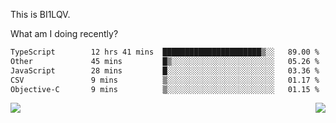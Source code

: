 This is BI1LQV.

What am I doing recently?

<!--START_SECTION:waka-->

```txt
TypeScript        12 hrs 41 mins  ██████████████████████▒░░   89.00 %
Other             45 mins         █▒░░░░░░░░░░░░░░░░░░░░░░░   05.26 %
JavaScript        28 mins         █░░░░░░░░░░░░░░░░░░░░░░░░   03.36 %
CSV               9 mins          ▒░░░░░░░░░░░░░░░░░░░░░░░░   01.17 %
Objective-C       9 mins          ▒░░░░░░░░░░░░░░░░░░░░░░░░   01.15 %
```

<!--END_SECTION:waka-->
<img align="right" src="https://github-readme-stats.vercel.app/api?username=bi1lqv&show_icons=true&count_private=true">

<img src="https://metrics.lecoq.io/bi1lqv?template=classic&base.activity=0&base.community=0&base.repositories=0&base.metadata=0&isocalendar=1&base=header%2C%20activity%2C%20community%2C%20repositories%2C%20metadata&base.indepth=false&base.hireable=false&isocalendar=false&isocalendar.duration=full-year&config.timezone=Asia%2FShanghai">
